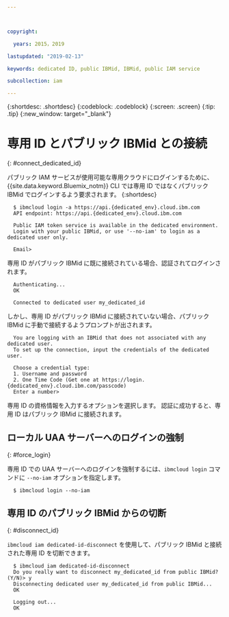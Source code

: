 ```yaml
---



copyright:

  years: 2015，2019

lastupdated: "2019-02-13"

keywords: dedicated ID, public IBMid, IBMid, public IAM service

subcollection: iam

---
```


{:shortdesc: .shortdesc}
{:codeblock: .codeblock}
{:screen: .screen}
{:tip: .tip}
{:new_window: target="_blank"}

# 専用 ID とパブリック IBMid との接続
{: #connect_dedicated_id}

パブリック IAM サービスが使用可能な専用クラウドにログインするために、{{site.data.keyword.Bluemix_notm}} CLI では専用 ID ではなくパブリック IBMid でログインするよう要求されます。
{:shortdesc}

```
  $ ibmcloud login -a https://api.{dedicated_env}.cloud.ibm.com
  API endpoint: https://api.{dedicated_env}.cloud.ibm.com

  Public IAM token service is available in the dedicated environment.
  Login with your public IBMid, or use '--no-iam' to login as a dedicated user only.

  Email>
```

専用 ID がパブリック IBMid に既に接続されている場合、認証されてログインされます。

```
  Authenticating...
  OK

  Connected to dedicated user my_dedicated_id
```

しかし、専用 ID がパブリック IBMid に接続されていない場合、パブリック IBMid に手動で接続するようプロンプトが出されます。

```
  You are logging with an IBMid that does not associated with any dedicated user.
  To set up the connection, input the credentials of the dedicated user.

  Choose a credential type:
  1. Username and password
  2. One Time Code (Get one at https://login.{dedicated_env}.cloud.ibm.com/passcode)
  Enter a number>
```

専用 ID の資格情報を入力するオプションを選択します。 認証に成功すると、専用 ID はパブリック IBMid に接続されます。

## ローカル UAA サーバーへのログインの強制
{: #force_login}

専用 ID での UAA サーバーへのログインを強制するには、`ibmcloud login` コマンドに `--no-iam` オプションを指定します。

```
  $ ibmcloud login --no-iam
```

## 専用 ID のパブリック IBMid からの切断
{: #disconnect_id}

`ibmcloud iam dedicated-id-disconnect` を使用して、パブリック IBMid と接続された専用 ID を切断できます。

```
  $ ibmcloud iam dedicated-id-disconnect
  Do you really want to disconnect my_dedicated_id from public IBMid? (Y/N)> y
  Disconnecting dedicated user my_dedicated_id from public IBMid...
  OK

  Logging out...
  OK
```
